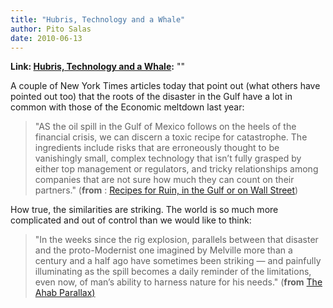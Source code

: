 ```yaml
---
title: "Hubris, Technology and a Whale"
author: Pito Salas
date: 2010-06-13
---
```


**Link: [Hubris, Technology and a Whale](None):** ""

A couple of New York Times articles today that point out (what others have
pointed out too) that the roots of the disaster in the Gulf have a lot in
common with those of the Economic meltdown last year:

> "AS the oil spill in the Gulf of Mexico follows on the heels of the
> financial crisis, we can discern a toxic recipe for catastrophe. The
> ingredients include risks that are erroneously thought to be vanishingly
> small, complex technology that isn’t fully grasped by either top management
> or regulators, and tricky relationships among companies that are not sure
> how much they can count on their partners." (**from** : [Recipes for Ruin,
> in the Gulf or on Wall
> Street](<http://www.nytimes.com/2010/06/13/business/13view.html?ref=business>))

How true, the similarities are striking. The world is so much more complicated
and out of control than we would like to think:

> "In the weeks since the rig explosion, parallels between that disaster and
> the proto-Modernist one imagined by Melville more than a century and a half
> ago have sometimes been striking — and painfully illuminating as the spill
> becomes a daily reminder of the limitations, even now, of man’s ability to
> harness nature for his needs." (**from** [The Ahab
> Parallax)](<http://www.nytimes.com/2010/06/13/weekinreview/13kennedy.html?ref=weekinreview>)


